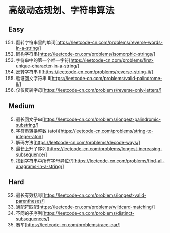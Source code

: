 # 高级动态规划、字符串算法

## Easy
151. 翻转字符串里的单词[https://leetcode-cn.com/problems/reverse-words-in-a-string/]
205. 同构字符串[https://leetcode-cn.com/problems/isomorphic-strings/]
387. 字符串中的第一个唯一字符[https://leetcode-cn.com/problems/first-unique-character-in-a-string/]
541. 反转字符串 II[https://leetcode-cn.com/problems/reverse-string-ii/]
680. 验证回文字符串 Ⅱ[https://leetcode-cn.com/problems/valid-palindrome-ii/]
917. 仅仅反转字母[https://leetcode-cn.com/problems/reverse-only-letters/]

## Medium
5. 最长回文子串[https://leetcode-cn.com/problems/longest-palindromic-substring/]
8. 字符串转换整数 (atoi)[https://leetcode-cn.com/problems/string-to-integer-atoi/]
91. 解码方法[https://leetcode-cn.com/problems/decode-ways/]
300. 最长上升子序列[https://leetcode-cn.com/problems/longest-increasing-subsequence/]
438. 找到字符串中所有字母异位词[https://leetcode-cn.com/problems/find-all-anagrams-in-a-string/]

## Hard
32. 最长有效括号[https://leetcode-cn.com/problems/longest-valid-parentheses/]
44. 通配符匹配[https://leetcode-cn.com/problems/wildcard-matching/]
115. 不同的子序列[https://leetcode-cn.com/problems/distinct-subsequences/]
818. 赛车[https://leetcode-cn.com/problems/race-car/]